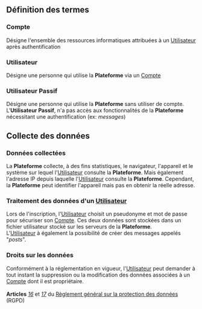 ## Définition des termes

### **Compte**

Désigne l'ensemble des ressources informatiques attribuées à un [Utilisateur](#utilisateur) après authentification

### **Utilisateur**

Désigne une personne qui utilise la **Plateforme** via un [Compte](#compte)

### **Utilisateur Passif**

Désigne une personne qui utilise la **Plateforme** sans utiliser de compte.
L'**Utilisateur Passif**, n'a pas accès aux fonctionnalités de la **Plateforme** nécessitant une authentification (ex: _messages_)

## Collecte des données

### Données collectées

La **Plateforme** collecte, à des fins statistiques, le navigateur, l'appareil et le système sur lequel l'[Utilisateur](#utilisateur) consulte la **Plateforme**.
Mais également l'adresse IP depuis laquelle l'[Utilisateur](#utilisateur) consulte la **Plateforme**.
Cependant, la **Plateforme** peut identifier l'appareil mais pas en obtenir la réelle adresse.

### Traitement des données d'un [Utilisateur](#utilisateur)

Lors de l'inscription, l'[Utilisateur](#utilisateur) choisit un pseudonyme et mot de passe pour sécuriser son [Compte](#compte).
Ces deux données sont stockées dans un fichier utilisateur stocké sur les serveurs de la **Plateforme**. <br>
L'[Utilisateur](#utilisateur) à également la possibilité de créer des messages appelés "_posts_".

### Droits sur les données

Conformément à la réglementation en vigueur, l'[Utilisateur](#utilisateur) peut demander à tout instant la suppression ou la modification des données associées à un [Compte](#compte) dont il est propriétaire.<br><br>
**Articles** [_16_](https://www.cnil.fr/fr/reglement-europeen-protection-donnees/chapitre3#Article16) et [_17_](https://www.cnil.fr/fr/reglement-europeen-protection-donnees/chapitre3#Article17) du [Règlement général sur la protection des données](https://www.cnil.fr/fr/reglement-europeen-protection-donnees) (RGPD)
